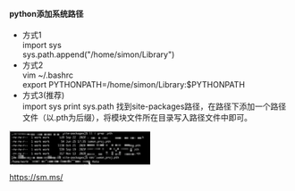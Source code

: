 #### python添加系统路径
- 方式1  
import sys  
sys.path.append("/home/simon/Library")
- 方式2  
vim ~/.bashrc  
export PYTHONPATH=/home/simon/Library:$PYTHONPATH
- 方式3(推荐)  
import sys
print sys.path
找到site-packages路径，在路径下添加一个路径文件（以.pth为后缀），将模块文件所在目录写入路径文件中即可。  
<img src="https://github.com/rhh2019/work_learn/blob/main/pic/py_sys_path.png" width = "50%" height = "50%" alt="图片名称" align=center />

https://sm.ms/
